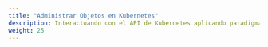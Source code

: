 ```yaml
---
title: "Administrar Objetos en Kubernetes"
description: Interactuando con el API de Kubernetes aplicando paradigmas declarativo e imperativo.
weight: 25
---
```

